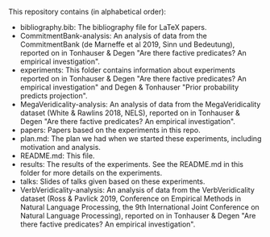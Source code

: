 This repository contains (in alphabetical order):

* bibliography.bib: The bibliography file for LaTeX papers.
* CommitmentBank-analysis: An analysis of data from the CommitmentBank (de Marneffe et al 2019, Sinn und Bedeutung), reported on in Tonhauser & Degen "Are there factive predicates? An empirical investigation".
* experiments: This folder contains information about experiments reported on in Tonhauser & Degen "Are there factive predicates? An empirical investigation" and Degen & Tonhauser "Prior probability predicts projection".
* MegaVeridicality-analysis: An analysis of data from the MegaVeridicality dataset (White & Rawlins 2018, NELS), reported on in Tonhauser & Degen "Are there factive predicates? An empirical investigation".
* papers: Papers based on the experiments in this repo.
* plan.md: The plan we had when we started these experiments, including motivation and analysis.
* README.md: This file.
* results: The results of the experiments. See the README.md in this folder for more details on the experiments.
* talks: Slides of talks given based on these experiments.
* VerbVeridicality-analysis: An analysis of data from the VerbVeridicality dataset (Ross & Pavlick 2019, Conference on Empirical Methods in Natural Language Processing, the 9th International Joint Conference on Natural Language Processing), reported on in Tonhauser & Degen "Are there factive predicates? An empirical investigation".


